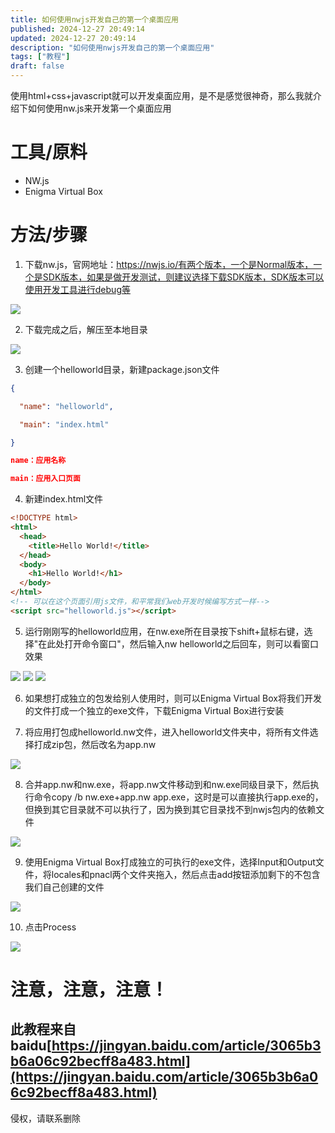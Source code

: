 ```yaml
---
title: 如何使用nwjs开发自己的第一个桌面应用
published: 2024-12-27 20:49:14
updated: 2024-12-27 20:49:14
description: "如何使用nwjs开发自己的第一个桌面应用"
tags: ["教程"]
draft: false
---
```

使用html+css+javascript就可以开发桌面应用，是不是感觉很神奇，那么我就介绍下如何使用nw.js来开发第一个桌面应用

# 工具/原料
- NW.js
- Enigma Virtual Box

# 方法/步骤
1. 下载nw.js，官网地址：https://nwjs.io/有两个版本，一个是Normal版本，一个是SDK版本，如果是做开发测试，则建议选择下载SDK版本，SDK版本可以使用开发工具进行debug等
<img src="https://exp-picture.cdn.bcebos.com/dccb47de45078801caacf5f2b18ca608a40f8273.jpg?x-bce-process=image%2Fresize%2Cm_lfit%2Cw_500%2Climit_1%2Fformat%2Cf_auto%2Fquality%2Cq_80">

2. 下载完成之后，解压至本地目录

<img src="https://exp-picture.cdn.bcebos.com/95bd4e8c9bcec7f871ab7d6e034ce54a2e27fb73.jpg?x-bce-process=image%2Fresize%2Cm_lfit%2Cw_500%2Climit_1%2Fformat%2Cf_auto%2Fquality%2Cq_80">

3. 创建一个helloworld目录，新建package.json文件

``` json
{

  "name": "helloworld",

  "main": "index.html"

}

name：应用名称

main：应用入口页面
```

4. 新建index.html文件

``` html
<!DOCTYPE html>
<html>
  <head>
    <title>Hello World!</title>
  </head>
  <body>
    <h1>Hello World!</h1>
  </body>
</html>
<!-- 可以在这个页面引用js文件，和平常我们web开发时候编写方式一样-->
<script src="helloworld.js"></script>
```

5. 运行刚刚写的helloworld应用，在nw.exe所在目录按下shift+鼠标右键，选择"在此处打开命令窗口"，然后输入nw helloworld之后回车，则可以看窗口效果

<img src="https://exp-picture.cdn.bcebos.com/2e66f9ef28066b01910013f33df39187021cf373.jpg?x-bce-process=image%2Fresize%2Cm_lfit%2Cw_500%2Climit_1%2Fformat%2Cf_auto%2Fquality%2Cq_80">
<img src="https://exp-picture.cdn.bcebos.com/3201a8f39187031c911d8f4f6a86242fa972ec73.jpg?x-bce-process=image%2Fresize%2Cm_lfit%2Cw_500%2Climit_1%2Fformat%2Cf_auto%2Fquality%2Cq_80">
<img src="https://exp-picture.cdn.bcebos.com/9881b1fce186242fa4afb4ac35e434daf15ee873.jpg?x-bce-process=image%2Fresize%2Cm_lfit%2Cw_500%2Climit_1%2Fformat%2Cf_auto%2Fquality%2Cq_80">

6. 如果想打成独立的包发给别人使用时，则可以Enigma Virtual Box将我们开发的文件打成一个独立的exe文件，下载Enigma Virtual Box进行安装

7. 将应用打包成helloworld.nw文件，进入helloworld文件夹中，将所有文件选择打成zip包，然后改名为app.nw

<img src="https://exp-picture.cdn.bcebos.com/f11f54237971fe1d820538aaea20a7cd0d6ee073.jpg?x-bce-process=image%2Fresize%2Cm_lfit%2Cw_500%2Climit_1%2Fformat%2Cf_auto%2Fquality%2Cq_80">

8. 合并app.nw和nw.exe，将app.nw文件移动到和nw.exe同级目录下，然后执行命令copy /b nw.exe+app.nw app.exe，这时是可以直接执行app.exe的，但换到其它目录就不可以执行了，因为换到其它目录找不到nwjs包内的依赖文件

<img src="https://exp-picture.cdn.bcebos.com/ff5c88d818196120b0102cdd70f202b374d7df73.jpg?x-bce-process=image%2Fresize%2Cm_lfit%2Cw_500%2Climit_1%2Fformat%2Cf_auto%2Fquality%2Cq_80">

9. 使用Enigma Virtual Box打成独立的可执行的exe文件，选择Input和Output文件，将locales和pnacl两个文件夹拖入，然后点击add按钮添加剩下的不包含我们自己创建的文件

<img src="https://exp-picture.cdn.bcebos.com/0d2fe5f202b375d785a69b47515872dadf49d873.jpg?x-bce-process=image%2Fresize%2Cm_lfit%2Cw_500%2Climit_1%2Fformat%2Cf_auto%2Fquality%2Cq_80">

10. 点击Process

<img src="https://exp-picture.cdn.bcebos.com/bab5c45872dade4940d2abe526042e6816e9d573.jpg?x-bce-process=image%2Fresize%2Cm_lfit%2Cw_500%2Climit_1%2Fformat%2Cf_auto%2Fquality%2Cq_80">

# 注意，注意，注意！
## 此教程来自baidu[https://jingyan.baidu.com/article/3065b3b6a06c92becff8a483.html](https://jingyan.baidu.com/article/3065b3b6a06c92becff8a483.html)
侵权，请联系删除